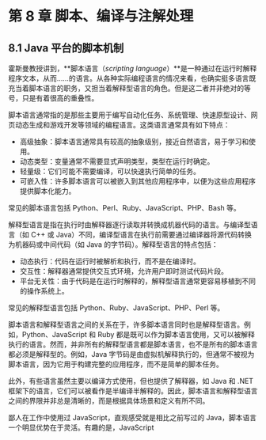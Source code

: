 



# 第 8 章   脚本、编译与注解处理



## 8.1   Java 平台的脚本机制

霍斯曼教授讲到，**脚本语言（*scripting language*）**是一种通过在运行时解释程序文本，从而……的语言。从各种实际编程语言的情况来看，也确实挺多语言既充当着脚本语言的职务，又担当着解释型语言的角色。但是这二者并非绝对的等号，只是有着很高的重叠性。

脚本语言通常指的是那些主要用于编写自动化任务、系统管理、快速原型设计、网页动态生成和游戏开发等领域的编程语言。这类语言通常具有如下特点：

- 高级抽象：脚本语言通常具有较高的抽象级别，接近自然语言，易于学习和使用。
- 动态类型：变量通常不需要显式声明类型，类型在运行时确定。
- 轻量级：它们可能不需要编译，可以快速执行简单的任务。
- 可嵌入性：许多脚本语言可以被嵌入到其他应用程序中，以便为这些应用程序提供脚本化能力。

常见的脚本语言包括 Python、Perl、Ruby、JavaScript、PHP、Bash 等。

解释型语言是指在执行时由解释器逐行读取并转换成机器代码的语言。与编译型语言（如 C++ 或 Java）不同，编译型语言在执行前需要通过编译器将源代码转换为机器码或中间代码（如 Java 的字节码）。解释型语言的特点包括：

- 动态执行：代码在运行时被解析和执行，而不是在编译时。
- 交互性：解释器通常提供交互式环境，允许用户即时测试代码片段。
- 平台无关性：由于代码是在运行时解释的，解释型语言通常更容易移植到不同的操作系统上。

常见的解释型语言包括 Python、Ruby、JavaScript、PHP、Perl 等。

脚本语言和解释型语言之间的关系在于，许多脚本语言同时也是解释型语言。例如，Python、JavaScript 和 Ruby 都是既可以作为脚本语言使用，又可以被解释执行的语言。然而，并非所有的解释型语言都是脚本语言，也不是所有的脚本语言都必须是解释型的。例如，Java 字节码是由虚拟机解释执行的，但通常不被视为脚本语言，因为它用于构建完整的应用程序，而不是简单的脚本任务。

此外，有些语言虽然主要以编译方式使用，但也提供了解释器，如 Java 和 .NET 框架下的语言，它们可以被看作是半编译半解释的。因此，脚本语言和解释型语言之间的界限并非总是清晰的，而是根据具体场景和定义有所不同。

鄙人在工作中使用过 JavaScript，直观感受就是相比之前写过的 Java，脚本语言一个明显优势在于灵活。有趣的是，JavaScript

> 
